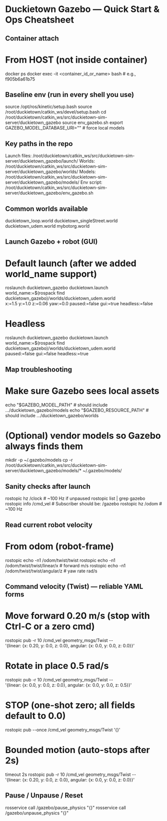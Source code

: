 Duckietown Gazebo — Quick Start & Ops Cheatsheet
================================================

Container attach
----------------
# From HOST (not inside container)
docker ps
docker exec -it <container_id_or_name> bash     # e.g., f905b6a61b75

Baseline env (run in every shell you use)
-----------------------------------------
source /opt/ros/kinetic/setup.bash
source /root/duckietown/catkin_ws/devel/setup.bash
cd /root/duckietown/catkin_ws/src/duckietown-sim-server/duckietown_gazebo
source env_gazebo.sh
export GAZEBO_MODEL_DATABASE_URI=""   # force local models

Key paths in the repo
---------------------
Launch files:  /root/duckietown/catkin_ws/src/duckietown-sim-server/duckietown_gazebo/launch/
Worlds:        /root/duckietown/catkin_ws/src/duckietown-sim-server/duckietown_gazebo/worlds/
Models:        /root/duckietown/catkin_ws/src/duckietown-sim-server/duckietown_gazebo/models/
Env script:    /root/duckietown/catkin_ws/src/duckietown-sim-server/duckietown_gazebo/env_gazebo.sh

Common worlds available
-----------------------
duckietown_loop.world
duckietown_singleStreet.world
duckietown_udem.world
mybotorg.world

Launch Gazebo + robot (GUI)
---------------------------
# Default launch (after we added world_name support)
roslaunch duckietown_gazebo duckietown.launch \
  world_name:=$(rospack find duckietown_gazebo)/worlds/duckietown_udem.world \
  x:=1.5 y:=1.0 z:=0.06 yaw:=0.0 paused:=false gui:=true headless:=false

# Headless
roslaunch duckietown_gazebo duckietown.launch \
  world_name:=$(rospack find duckietown_gazebo)/worlds/duckietown_udem.world \
  paused:=false gui:=false headless:=true

Map troubleshooting
-------------------
# Make sure Gazebo sees local assets
echo "$GAZEBO_MODEL_PATH"       # should include .../duckietown_gazebo/models
echo "$GAZEBO_RESOURCE_PATH"    # should include .../duckietown_gazebo/worlds

# (Optional) vendor models so Gazebo always finds them
mkdir -p ~/.gazebo/models
cp -r /root/duckietown/catkin_ws/src/duckietown-sim-server/duckietown_gazebo/models/* ~/.gazebo/models/

Sanity checks after launch
--------------------------
rostopic hz /clock              # ~100 Hz if unpaused
rostopic list | grep gazebo
rostopic info /cmd_vel          # Subscriber should be: /gazebo
rostopic hz /odom               # ~100 Hz

Read current robot velocity
---------------------------
# From odom (robot-frame)
rostopic echo -n1 /odom/twist/twist
rostopic echo -n1 /odom/twist/twist/linear/x      # forward m/s
rostopic echo -n1 /odom/twist/twist/angular/z     # yaw rate rad/s

Command velocity (Twist) — reliable YAML forms
----------------------------------------------
# Move forward 0.20 m/s (stop with Ctrl-C or a zero cmd)
rostopic pub -r 10 /cmd_vel geometry_msgs/Twist -- \
'{linear: {x: 0.20, y: 0.0, z: 0.0}, angular: {x: 0.0, y: 0.0, z: 0.0}}'

# Rotate in place 0.5 rad/s
rostopic pub -r 10 /cmd_vel geometry_msgs/Twist -- \
'{linear: {x: 0.0,  y: 0.0, z: 0.0}, angular: {x: 0.0, y: 0.0, z: 0.5}}'

# STOP (one-shot zero; all fields default to 0.0)
rostopic pub --once /cmd_vel geometry_msgs/Twist '{}'

# Bounded motion (auto-stops after 2s)
timeout 2s rostopic pub -r 10 /cmd_vel geometry_msgs/Twist -- \
'{linear: {x: 0.20, y: 0.0, z: 0.0}, angular: {x: 0.0, y: 0.0, z: 0.0}}'

Pause / Unpause / Reset
-----------------------
rosservice call /gazebo/pause_physics "{}"
rosservice call /gazebo/unpause_physics "{}"
